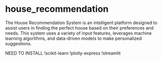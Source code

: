 # house_recommendation
The House Recommendation System is an intelligent platform designed to assist users in finding the perfect house based on their preferences and needs. This system uses a variety of input features, leverages machine learning algorithms, and data-driven models to make personalized suggestions.

NEED TO INSTALL
!scikit-learn
!plotly-express
!streamlit
